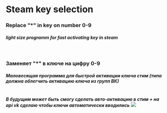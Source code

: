 # Steam key selection
<h3>Replace "*" in key on number 0-9</h3><h5>light size programm for fast activating key in steam</h5><br>
<h3>Заменяет "*" в ключе на цифру 0-9</h3><h5>Маловесящая программа для быстрой активации ключа стим (типа должна облегчить активацию ключа из групп ВК)</h5><br>
<b><em>В будущим может быть смогу сделать авто-активацию в стим + на api vk сделаю чтобы ключи автоматически вводились</em></b>
<img src="https://i.imgur.com/QaPT6iW.gif">
